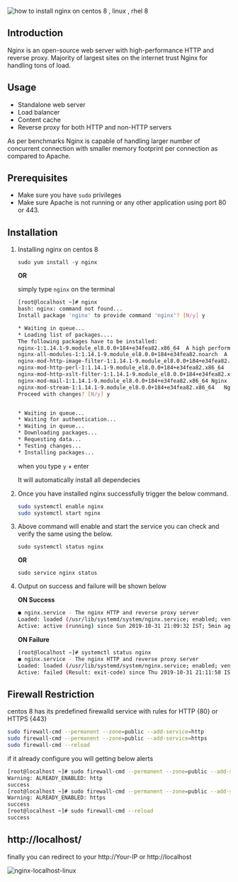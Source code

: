 ![how to install nginx on centos 8 , linux , rhel 8](https://i.imgur.com/zpB4yRm.png)

## Introduction 

Nginx is an open-source web server with high-performance HTTP and reverse proxy. Majority of largest sites on the internet trust Nginx for handling tons of load. 

## Usage

* Standalone web server
* Load balancer
* Content cache
* Reverse proxy for both HTTP and non-HTTP servers

As per benchmarks Nginx is capable of handling larger number of concurrent connection with smaller memory footprint per connection as compared to Apache.

## Prerequisites

* Make sure you have `sudo` privileges 
* Make sure Apache is not running or any other application using port 80 or 443.

## Installation

1) Installing nginx on centos 8

   `sudo yum install -y nginx`
   
   **OR**
   
   simply type `nginx` on the terminal 
   
   ```bash
   [root@localhost ~]# nginx
   bash: nginx: command not found...
   Install package 'nginx' to provide command 'nginx'? [N/y] y
   
   * Waiting in queue... 
   * Loading list of packages.... 
   The following packages have to be installed:
   nginx-1:1.14.1-9.module_el8.0.0+184+e34fea82.x86_64	A high performance web server and reverse proxy server
   nginx-all-modules-1:1.14.1-9.module_el8.0.0+184+e34fea82.noarch	A meta package that installs all available Nginx modules
   nginx-mod-http-image-filter-1:1.14.1-9.module_el8.0.0+184+e34fea82.x86_64	Nginx HTTP image filter module
   nginx-mod-http-perl-1:1.14.1-9.module_el8.0.0+184+e34fea82.x86_64	Nginx HTTP perl module
   nginx-mod-http-xslt-filter-1:1.14.1-9.module_el8.0.0+184+e34fea82.x86_64	Nginx XSLT module
   nginx-mod-mail-1:1.14.1-9.module_el8.0.0+184+e34fea82.x86_64	Nginx mail modules
   nginx-mod-stream-1:1.14.1-9.module_el8.0.0+184+e34fea82.x86_64	Nginx stream modules
   Proceed with changes? [N/y] y


   * Waiting in queue... 
   * Waiting for authentication... 
   * Waiting in queue... 
   * Downloading packages... 
   * Requesting data... 
   * Testing changes... 
   * Installing packages... 

   ```

    when you type `y` + enter 
    
    It will automatically install all dependecies 
    
2)  Once you have installed nginx successfully trigger the below command.

    ```bash
    sudo systemctl enable nginx
    sudo systemctl start nginx
    ```
    
3) Above command will enable and start the service you can check and verify the same using the below. 

    `sudo systemctl status nginx`
    
     **OR**
     
     `sudo service nginx status`
     
4) Output on success and failure will be shown below

    **ON Success**
  
      ```bash
      ● nginx.service - The nginx HTTP and reverse proxy server
      Loaded: loaded (/usr/lib/systemd/system/nginx.service; enabled; vendor preset: disabled)
      Active: active (running) since Sun 2019-10-31 21:09:32 IST; 5min ago
      ```  
   
    **ON Failure**
   
      ```bash
      [root@localhost ~]# systemctl status nginx 
      ● nginx.service - The nginx HTTP and reverse proxy server
      Loaded: loaded (/usr/lib/systemd/system/nginx.service; enabled; vendor preset: disabled)
      Active: failed (Result: exit-code) since Thu 2019-10-31 21:11:58 IST; 9s ago
      ```
    
##  Firewall Restriction

centos 8 has its predefined firewalld service with rules for HTTP {80} or HTTPS {443}

  ```bash
  sudo firewall-cmd --permanent --zone=public --add-service=http
  sudo firewall-cmd --permanent --zone=public --add-service=https
  sudo firewall-cmd --reload
  ```

if it already configure you will getting below alerts

  ```bash
  [root@localhost ~]# sudo firewall-cmd --permanent --zone=public --add-service=http
  Warning: ALREADY_ENABLED: http
  success
  [root@localhost ~]# sudo firewall-cmd --permanent --zone=public --add-service=https
  Warning: ALREADY_ENABLED: https
  success
  [root@localhost ~]# sudo firewall-cmd --reload
  success
  ```

## http://localhost/

finally you can redirect to your http://Your-IP or http://localhost

![nginx-localhost-linux](https://i.imgur.com/RWMtzwi.png)
   
